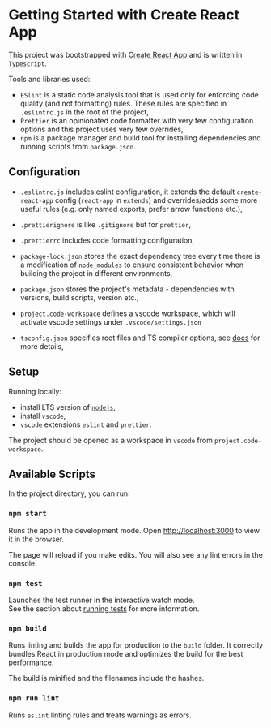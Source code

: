 # Getting Started with Create React App

This project was bootstrapped with [Create React App](https://github.com/facebook/create-react-app) and is written in `Typescript`.

Tools and libraries used:

- `ESlint` is a static code analysis tool that is used only for enforcing code quality (and not formatting) rules. These rules are specified in `.eslintrc.js` in the root of the project,
- `Prettier` is an opinionated code formatter with very few configuration options and this project uses very few overrides,
- `npm` is a package manager and build tool for installing dependencies and running scripts from `package.json`.

## Configuration

- `.eslintrc.js` includes eslint configuration, it extends the default `create-react-app` config (`react-app` in `extends`) and overrides/adds some more useful rules (e.g. only named exports, prefer arrow functions etc.),

- `.prettierignore` is like `.gitignore` but for `prettier`,

- `.prettierrc` includes code formatting configuration,

- `package-lock.json` stores the exact dependency tree every time there is a modification of `node_modules` to ensure consistent behavior when building the project in different environments,

- `package.json` stores the project's metadata - dependencies with versions, build scripts, version etc.,

- `project.code-workspace` defines a vscode workspace, which will activate vscode settings under `.vscode/settings.json`

- `tsconfig.json` specifies root files and TS compiler options, see [docs](https://www.typescriptlang.org/docs/handbook/tsconfig-json.html) for more details,

## Setup

Running locally:

- install LTS version of [`nodejs`](https://nodejs.org/en/download/),
- install `vscode`,
- `vscode` extensions `eslint` and `prettier`.

The project should be opened as a workspace in `vscode` from `project.code-workspace`.

## Available Scripts

In the project directory, you can run:

### `npm start`

Runs the app in the development mode. Open [http://localhost:3000](http://localhost:3000) to view it in the browser.

The page will reload if you make edits. You will also see any lint errors in the console.

### `npm test`

Launches the test runner in the interactive watch mode.\
See the section about [running tests](https://facebook.github.io/create-react-app/docs/running-tests) for more information.

### `npm build`

Runs linting and builds the app for production to the `build` folder. It correctly bundles React in production mode and optimizes the build for the best performance.

The build is minified and the filenames include the hashes.

### `npm run lint`

Runs `eslint` linting rules and treats warnings as errors.
